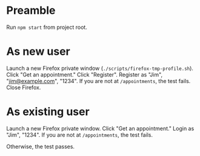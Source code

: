 # Preamble
Run `npm start` from project root.

# As new user
Launch a new Firefox private window (`./scripts/firefox-tmp-profile.sh`).
Click "Get an appointment."
Click "Register".
Register as "Jim", "jim@example.com", "1234".
If you are not at `/appointments`, the test fails.
Close Firefox.

# As existing user
Launch a new Firefox private window.
Click "Get an appointment."
Login as "Jim", "1234".
If you are not at `/appointments`, the test fails.

Otherwise, the test passes.
